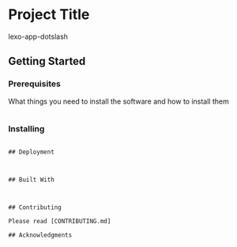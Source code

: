 # Project Title

lexo-app-dotslash

## Getting Started



### Prerequisites

What things you need to install the software and how to install them

```
```

### Installing
```

## Deployment



## Built With



## Contributing

Please read [CONTRIBUTING.md]

## Acknowledgments



